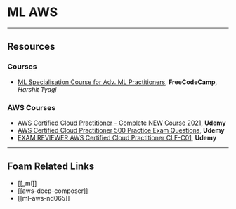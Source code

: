 # ML AWS

---

## Resources

### Courses

- [ML Specialisation Course for Adv. ML Practitioners](https://www-freecodecamp-org.cdn.ampproject.org/c/s/www.freecodecamp.org/news/machine-learning-specialisation-courses-for-advanced-ml-practitioners/amp/), **FreeCodeCamp**, _Harshit Tyagi_

### AWS Courses

- [AWS Certified Cloud Practitioner - Complete NEW Course 2021](https://www.udemy.com/course/aws-certified-cloud-practitioner-training-course/?couponCode=AWSAUGC01), **Udemy**
- [AWS Certified Cloud Practitioner 500 Practice Exam Questions](https://www.udemy.com/course/aws-certified-cloud-practitioner-practice-exams-c/?couponCode=AWSAUG), **Udemy**
- [EXAM REVIEWER AWS Certified Cloud Practitioner CLF-C01](https://www.udemy.com/course/aws-certified-cloud-practitioner-certification-training/?couponCode=AWSAUG), **Udemy**

---

## Foam Related Links

- [[_ml]]
- [[aws-deep-composer]]
- [[ml-aws-nd065]]
